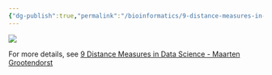 ```yaml
---
{"dg-publish":true,"permalink":"/bioinformatics/9-distance-measures-in-data-science/"}
---
```


![](https://www.maartengrootendorst.com/assets/images/posts/2021-01-02-distances/header.png)

For more details, see [9 Distance Measures in Data Science - Maarten Grootendorst](https://www.maartengrootendorst.com/blog/distances/)

